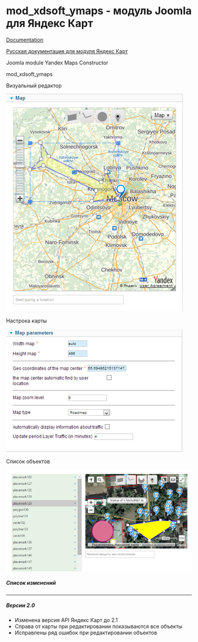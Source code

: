 mod_xdsoft_ymaps - модуль Joomla для Яндекс Карт
==============
[Documentation][doc]

[Русская документация для модуля Яндекс Карт][rudoc]

Joomla module Yandex Maps Constructor

mod_xdsoft_ymaps

Визуальный редактор

![ScreenShot](https://raw.githubusercontent.com/xdan/mod_xdsoft_ymaps/master/screen/1.png)

Настрока карты

![ScreenShot](https://raw.githubusercontent.com/xdan/mod_xdsoft_ymaps/master/screen/2.png)

Список объектов

![ScreenShot](https://raw.githubusercontent.com/xdan/mod_xdsoft_ymaps/master/screen/2.0.png)

##### Список изменений
------------

##### Версии 2.0
* Изменена версия API Яндекс Карт до 2.1
* Справа от карты при редактировании показываются все объекты
* Исправлены ряд ошибок при редактировании объектов

[doc]: http://xdsoft.net/joomla/mod_xdsoft_ymaps/
[rudoc]: http://xdan.ru/joomla-module-constructor-yandex-kart.html
